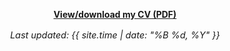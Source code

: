 <p style="text-align:center;">
  <a href="{{ '/documents/Sophia_Yoo_CV.pdf' | relative_url }}" target="_blank" rel="noopener">
    <i class="fa-solid fa-file-pdf" style="color:#d9534f;"></i>
    <strong>View/download my CV (PDF)</strong>
    <!-- <strong>View my CV (PDF) in a new window</strong> -->
  </a>
</p>

<p style="text-align:center; font-size:0.9rem; margin-top:1rem;">
  <em>Last updated: {{ site.time | date: "%B %d, %Y" }}</em>
</p>


<!-- <iframe src="{{ '/documents/Sophia_Yoo_CV.pdf' | relative_url }}"
        width="100%"
        height="900px"
        style="border:none;"></iframe> -->

<!-- <iframe 
  src="https://drive.google.com/viewerng/viewer?embedded=true&url=https://sophiayoo1.github.io/documents/Sophia_Yoo_CV.pdf"
  width="100%"
  height="900px"
  style="border:none;">
</iframe> -->

<div id="pdf-viewer" style="width:100%; min-height: 90vh; margin-bottom: 2rem;"></div>

<script src="https://cdnjs.cloudflare.com/ajax/libs/pdf.js/3.11.174/pdf.min.js"></script>
<script>
  const url = "{{ '/documents/Sophia_Yoo_CV.pdf' | relative_url }}";
  const container = document.getElementById('pdf-viewer');

  pdfjsLib.getDocument(url).promise.then(pdf => {
    for (let i = 1; i <= pdf.numPages; i++) {
      pdf.getPage(i).then(page => {
        const scale = 1.4;
        const viewport = page.getViewport({ scale });
        const canvas = document.createElement('canvas');
        const context = canvas.getContext('2d');
        canvas.height = viewport.height;
        canvas.width = viewport.width;
        container.appendChild(canvas);
        page.render({ canvasContext: context, viewport });
      });
    }
  });
</script>



